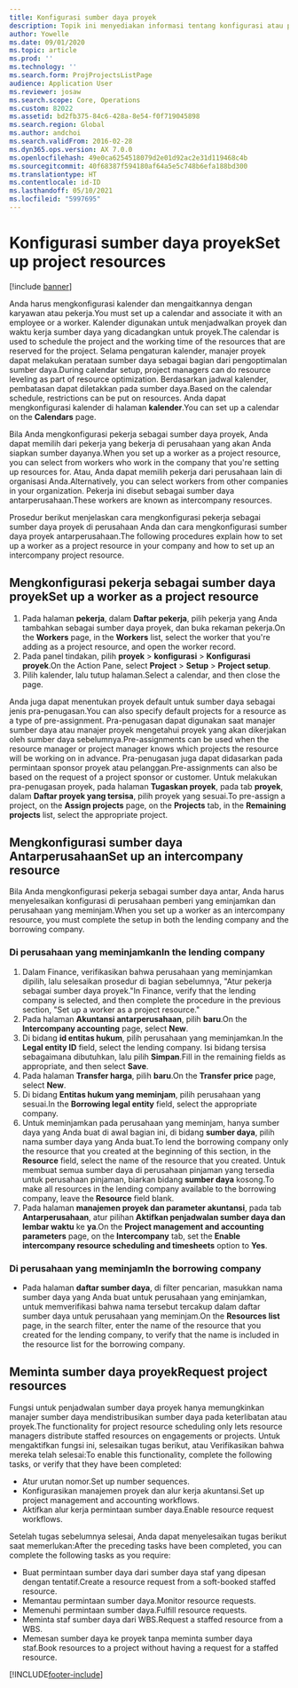 ```yaml
---
title: Konfigurasi sumber daya proyek
description: Topik ini menyediakan informasi tentang konfigurasi atau permintaan sumber daya proyek.
author: Yowelle
ms.date: 09/01/2020
ms.topic: article
ms.prod: ''
ms.technology: ''
ms.search.form: ProjProjectsListPage
audience: Application User
ms.reviewer: josaw
ms.search.scope: Core, Operations
ms.custom: 82022
ms.assetid: bd2fb375-84c6-428a-8e54-f0f719045898
ms.search.region: Global
ms.author: andchoi
ms.search.validFrom: 2016-02-28
ms.dyn365.ops.version: AX 7.0.0
ms.openlocfilehash: 49e0ca6254518079d2e01d92ac2e31d119468c4b
ms.sourcegitcommit: 40f68387f594180af64a5e5c748b6efa188bd300
ms.translationtype: HT
ms.contentlocale: id-ID
ms.lasthandoff: 05/10/2021
ms.locfileid: "5997695"
---
```

# <a name="set-up-project-resources"></a><span data-ttu-id="e0df0-103">Konfigurasi sumber daya proyek</span><span class="sxs-lookup"><span data-stu-id="e0df0-103">Set up project resources</span></span>

[!include [banner](../includes/banner.md)]

<span data-ttu-id="e0df0-104">Anda harus mengkonfigurasi kalender dan mengaitkannya dengan karyawan atau pekerja.</span><span class="sxs-lookup"><span data-stu-id="e0df0-104">You must set up a calendar and associate it with an employee or a worker.</span></span> <span data-ttu-id="e0df0-105">Kalender digunakan untuk menjadwalkan proyek dan waktu kerja sumber daya yang dicadangkan untuk proyek.</span><span class="sxs-lookup"><span data-stu-id="e0df0-105">The calendar is used to schedule the project and the working time of the resources that are reserved for the project.</span></span> <span data-ttu-id="e0df0-106">Selama pengaturan kalender, manajer proyek dapat melakukan perataan sumber daya sebagai bagian dari pengoptimalan sumber daya.</span><span class="sxs-lookup"><span data-stu-id="e0df0-106">During calendar setup, project managers can do resource leveling as part of resource optimization.</span></span> <span data-ttu-id="e0df0-107">Berdasarkan jadwal kalender, pembatasan dapat diletakkan pada sumber daya.</span><span class="sxs-lookup"><span data-stu-id="e0df0-107">Based on the calendar schedule, restrictions can be put on resources.</span></span> <span data-ttu-id="e0df0-108">Anda dapat mengkonfigurasi kalender di halaman **kalender**.</span><span class="sxs-lookup"><span data-stu-id="e0df0-108">You can set up a calendar on the **Calendars** page.</span></span>

<span data-ttu-id="e0df0-109">Bila Anda mengkonfigurasi pekerja sebagai sumber daya proyek, Anda dapat memilih dari pekerja yang bekerja di perusahaan yang akan Anda siapkan sumber dayanya.</span><span class="sxs-lookup"><span data-stu-id="e0df0-109">When you set up a worker as a project resource, you can select from workers who work in the company that you're setting up resources for.</span></span> <span data-ttu-id="e0df0-110">Atau, Anda dapat memilih pekerja dari perusahaan lain di organisasi Anda.</span><span class="sxs-lookup"><span data-stu-id="e0df0-110">Alternatively, you can select workers from other companies in your organization.</span></span> <span data-ttu-id="e0df0-111">Pekerja ini disebut sebagai sumber daya antarperusahaan.</span><span class="sxs-lookup"><span data-stu-id="e0df0-111">These workers are known as intercompany resources.</span></span>

<span data-ttu-id="e0df0-112">Prosedur berikut menjelaskan cara mengkonfigurasi pekerja sebagai sumber daya proyek di perusahaan Anda dan cara mengkonfigurasi sumber daya proyek antarperusahaan.</span><span class="sxs-lookup"><span data-stu-id="e0df0-112">The following procedures explain how to set up a worker as a project resource in your company and how to set up an intercompany project resource.</span></span>

## <a name="set-up-a-worker-as-a-project-resource"></a><span data-ttu-id="e0df0-113">Mengkonfigurasi pekerja sebagai sumber daya proyek</span><span class="sxs-lookup"><span data-stu-id="e0df0-113">Set up a worker as a project resource</span></span>

1. <span data-ttu-id="e0df0-114">Pada halaman **pekerja**, dalam **Daftar pekerja**, pilih pekerja yang Anda tambahkan sebagai sumber daya proyek, dan buka rekaman pekerja.</span><span class="sxs-lookup"><span data-stu-id="e0df0-114">On the **Workers** page, in the **Workers** list, select the worker that you're adding as a project resource, and open the worker record.</span></span>
2. <span data-ttu-id="e0df0-115">Pada panel tindakan, pilih **proyek** &gt; **konfigurasi** &gt; **Konfigurasi proyek**.</span><span class="sxs-lookup"><span data-stu-id="e0df0-115">On the Action Pane, select **Project** &gt; **Setup** &gt; **Project setup**.</span></span>
3. <span data-ttu-id="e0df0-116">Pilih kalender, lalu tutup halaman.</span><span class="sxs-lookup"><span data-stu-id="e0df0-116">Select a calendar, and then close the page.</span></span>

<span data-ttu-id="e0df0-117">Anda juga dapat menentukan proyek default untuk sumber daya sebagai jenis pra-penugasan.</span><span class="sxs-lookup"><span data-stu-id="e0df0-117">You can also specify default projects for a resource as a type of pre-assignment.</span></span> <span data-ttu-id="e0df0-118">Pra-penugasan dapat digunakan saat manajer sumber daya atau manajer proyek mengetahui proyek yang akan dikerjakan oleh sumber daya sebelumnya.</span><span class="sxs-lookup"><span data-stu-id="e0df0-118">Pre-assignments can be used when the resource manager or project manager knows which projects the resource will be working on in advance.</span></span> <span data-ttu-id="e0df0-119">Pra-penugasan juga dapat didasarkan pada permintaan sponsor proyek atau pelanggan.</span><span class="sxs-lookup"><span data-stu-id="e0df0-119">Pre-assignments can also be based on the request of a project sponsor or customer.</span></span> <span data-ttu-id="e0df0-120">Untuk melakukan pra-penugasan proyek, pada halaman **Tugaskan proyek**, pada tab **proyek**, dalam **Daftar proyek yang tersisa**, pilih proyek yang sesuai.</span><span class="sxs-lookup"><span data-stu-id="e0df0-120">To pre-assign a project, on the **Assign projects** page, on the **Projects** tab, in the **Remaining projects** list, select the appropriate project.</span></span>

## <a name="set-up-an-intercompany-resource"></a><span data-ttu-id="e0df0-121">Mengkonfigurasi sumber daya Antarperusahaan</span><span class="sxs-lookup"><span data-stu-id="e0df0-121">Set up an intercompany resource</span></span>

<span data-ttu-id="e0df0-122">Bila Anda mengkonfigurasi pekerja sebagai sumber daya antar, Anda harus menyelesaikan konfigurasi di perusahaan pemberi yang eminjamkan dan perusahaan yang meminjam.</span><span class="sxs-lookup"><span data-stu-id="e0df0-122">When you set up a worker as an intercompany resource, you must complete the setup in both the lending company and the borrowing company.</span></span>

### <a name="in-the-lending-company"></a><span data-ttu-id="e0df0-123">Di perusahaan yang meminjamkan</span><span class="sxs-lookup"><span data-stu-id="e0df0-123">In the lending company</span></span>

1. <span data-ttu-id="e0df0-124">Dalam Finance, verifikasikan bahwa perusahaan yang meminjamkan dipilih, lalu selesaikan prosedur di bagian sebelumnya, "Atur pekerja sebagai sumber daya proyek."</span><span class="sxs-lookup"><span data-stu-id="e0df0-124">In Finance, verify that the lending company is selected, and then complete the procedure in the previous section, "Set up a worker as a project resource."</span></span>
2. <span data-ttu-id="e0df0-125">Pada halaman **Akuntansi antarperusahaan**, pilih **baru**.</span><span class="sxs-lookup"><span data-stu-id="e0df0-125">On the **Intercompany accounting** page, select **New**.</span></span>
3. <span data-ttu-id="e0df0-126">Di bidang **id entitas hukum**, pilih perusahaan yang meminjamkan.</span><span class="sxs-lookup"><span data-stu-id="e0df0-126">In the **Legal entity ID** field, select the lending company.</span></span> <span data-ttu-id="e0df0-127">Isi bidang tersisa sebagaimana dibutuhkan, lalu pilih **Simpan**.</span><span class="sxs-lookup"><span data-stu-id="e0df0-127">Fill in the remaining fields as appropriate, and then select **Save**.</span></span>
4. <span data-ttu-id="e0df0-128">Pada halaman **Transfer harga**, pilih **baru**.</span><span class="sxs-lookup"><span data-stu-id="e0df0-128">On the **Transfer price** page, select **New**.</span></span>
5. <span data-ttu-id="e0df0-129">Di bidang **Entitas hukum yang meminjam**, pilih perusahaan yang sesuai.</span><span class="sxs-lookup"><span data-stu-id="e0df0-129">In the **Borrowing legal entity** field, select the appropriate company.</span></span>
6. <span data-ttu-id="e0df0-130">Untuk meminjamkan pada perusahaan yang meminjam, hanya sumber daya yang Anda buat di awal bagian ini, di bidang **sumber daya**, pilih nama sumber daya yang Anda buat.</span><span class="sxs-lookup"><span data-stu-id="e0df0-130">To lend the borrowing company only the resource that you created at the beginning of this section, in the **Resource** field, select the name of the resource that you created.</span></span> <span data-ttu-id="e0df0-131">Untuk membuat semua sumber daya di perusahaan pinjaman yang tersedia untuk perusahaan pinjaman, biarkan bidang **sumber daya** kosong.</span><span class="sxs-lookup"><span data-stu-id="e0df0-131">To make all resources in the lending company available to the borrowing company, leave the **Resource** field blank.</span></span>
7. <span data-ttu-id="e0df0-132">Pada halaman **manajemen proyek dan parameter akuntansi**, pada tab **Antarperusahaan**, atur pilihan **Aktifkan penjadwalan sumber daya dan lembar waktu** ke **ya**.</span><span class="sxs-lookup"><span data-stu-id="e0df0-132">On the **Project management and accounting parameters** page, on the **Intercompany** tab, set the **Enable intercompany resource scheduling and timesheets** option to **Yes**.</span></span>

### <a name="in-the-borrowing-company"></a><span data-ttu-id="e0df0-133">Di perusahaan yang meminjam</span><span class="sxs-lookup"><span data-stu-id="e0df0-133">In the borrowing company</span></span>

- <span data-ttu-id="e0df0-134">Pada halaman **daftar sumber daya**, di filter pencarian, masukkan nama sumber daya yang Anda buat untuk perusahaan yang eminjamkan, untuk memverifikasi bahwa nama tersebut tercakup dalam daftar sumber daya untuk perusahaan yang meminjam.</span><span class="sxs-lookup"><span data-stu-id="e0df0-134">On the **Resources list** page, in the search filter, enter the name of the resource that you created for the lending company, to verify that the name is included in the resource list for the borrowing company.</span></span>

## <a name="request-project-resources"></a><span data-ttu-id="e0df0-135">Meminta sumber daya proyek</span><span class="sxs-lookup"><span data-stu-id="e0df0-135">Request project resources</span></span>
<span data-ttu-id="e0df0-136">Fungsi untuk penjadwalan sumber daya proyek hanya memungkinkan manajer sumber daya mendistribusikan sumber daya pada keterlibatan atau proyek.</span><span class="sxs-lookup"><span data-stu-id="e0df0-136">The functionality for project resource scheduling only lets resource managers distribute staffed resources on engagements or projects.</span></span> <span data-ttu-id="e0df0-137">Untuk mengaktifkan fungsi ini, selesaikan tugas berikut, atau Verifikasikan bahwa mereka telah selesai:</span><span class="sxs-lookup"><span data-stu-id="e0df0-137">To enable this functionality, complete the following tasks, or verify that they have been completed:</span></span>

- <span data-ttu-id="e0df0-138">Atur urutan nomor.</span><span class="sxs-lookup"><span data-stu-id="e0df0-138">Set up number sequences.</span></span>
- <span data-ttu-id="e0df0-139">Konfigurasikan manajemen proyek dan alur kerja akuntansi.</span><span class="sxs-lookup"><span data-stu-id="e0df0-139">Set up project management and accounting workflows.</span></span>
- <span data-ttu-id="e0df0-140">Aktifkan alur kerja permintaan sumber daya.</span><span class="sxs-lookup"><span data-stu-id="e0df0-140">Enable resource request workflows.</span></span>

<span data-ttu-id="e0df0-141">Setelah tugas sebelumnya selesai, Anda dapat menyelesaikan tugas berikut saat memerlukan:</span><span class="sxs-lookup"><span data-stu-id="e0df0-141">After the preceding tasks have been completed, you can complete the following tasks as you require:</span></span>

- <span data-ttu-id="e0df0-142">Buat permintaan sumber daya dari sumber daya staf yang dipesan dengan tentatif.</span><span class="sxs-lookup"><span data-stu-id="e0df0-142">Create a resource request from a soft-booked staffed resource.</span></span>
- <span data-ttu-id="e0df0-143">Memantau permintaan sumber daya.</span><span class="sxs-lookup"><span data-stu-id="e0df0-143">Monitor resource requests.</span></span>
- <span data-ttu-id="e0df0-144">Memenuhi permintaan sumber daya.</span><span class="sxs-lookup"><span data-stu-id="e0df0-144">Fulfill resource requests.</span></span>
- <span data-ttu-id="e0df0-145">Meminta staf sumber daya dari WBS.</span><span class="sxs-lookup"><span data-stu-id="e0df0-145">Request a staffed resource from a WBS.</span></span>
- <span data-ttu-id="e0df0-146">Memesan sumber daya ke proyek tanpa meminta sumber daya staf.</span><span class="sxs-lookup"><span data-stu-id="e0df0-146">Book resources to a project without having a request for a staffed resource.</span></span>


[!INCLUDE[footer-include](../includes/footer-banner.md)]